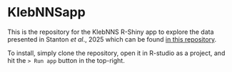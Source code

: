 # KlebNNSapp

This is the repository for the KlebNNS R-Shiny app to explore the data presented in Stanton _et al_., 2025 which can be found [in this repository](https://github.com/klebgenomics/KlebNNSsero).

To install, simply clone the repository, open it in R-studio as a project, and hit the `> Run app` button in the top-right.
